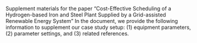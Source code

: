 Supplement materials for the paper “Cost-Effective Scheduling of a Hydrogen-based Iron and Steel Plant Supplied by a Grid-assisted Renewable Energy System”
In the document, we provide the following information to supplement our case study setup: 
(1) equipment parameters, 
(2) parameter settings, and 
(3) related references.
